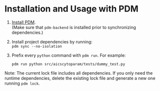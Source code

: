 # Installation and Usage with PDM

1. [Install PDM](https://pdm-project.org/en/latest/#recommended-installation-method).  
   (Make sure that `pdm-backend` is installed prior to synchronizing dependencies.)

2. Install project dependencies by running:  
   `pdm sync --no-isolation`

3. Prefix every `python` command with `pdm run`. For example:

   ```
   pdm run python src/aicscytoparam/tests/dummy_test.py
   ```

Note: The current lock file includes all dependencies. If you only need the runtime dependencies, delete the existing lock file and generate a new one running `pdm lock`.